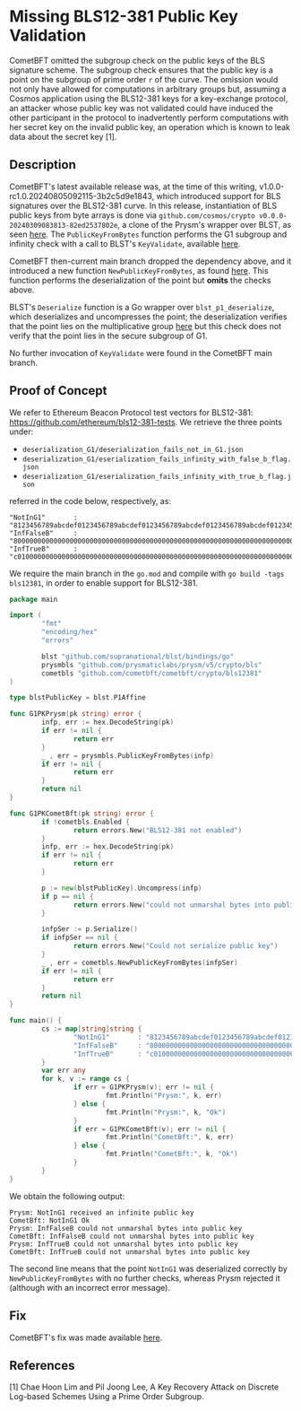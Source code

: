 # Missing BLS12-381 Public Key Validation

CometBFT omitted the subgroup check on the public keys of the BLS signature scheme. The subgroup check ensures that the public key is a point on the subgroup of prime order `r` of the curve. The omission would not only have allowed for computations in arbitrary groups but, assuming a Cosmos application using the BLS12-381 keys for a key-exchange protocol, an attacker whose public key was not validated could have induced the other participant in the protocol to inadvertently perform computations with her secret key on the invalid public key, an operation which is known to leak data about the secret key [1].

## Description

CometBFT's latest available release was, at the time of this writing, v1.0.0-rc1.0.20240805092115-3b2c5d9e1843, which introduced support for BLS signatures over the BLS12-381 curve. In this release, instantiation of BLS public keys from byte arrays is done via `github.com/cosmos/crypto v0.0.0-20240309083813-82ed2537802e`, a clone of the Prysm's wrapper over BLST, as seen [here](https://github.com/cometbft/cometbft/blob/86da0027d878707365c16b124b77892ca5212fe1/crypto/bls12381/key_bls12381.go#L127). The `PublicKeyFromBytes` function performs the G1 subgroup and infinity check with a call to BLST's `KeyValidate`, available [here](https://github.com/cosmos/crypto/blob/bb8c5deb91b3a722e145c4d9c6d06c6158d23dfe/curves/bls12381/pubkey.go#L64).

CometBFT then-current main branch dropped the dependency above, and it introduced a new function `NewPublicKeyFromBytes`, as found [here](https://github.com/cometbft/cometbft/blob/237f30dcd2224585716e45a01fbcecf48adbff85/crypto/bls12381/key_bls12381.go#L160). This function performs the deserialization of the point but **omits** the checks above.

BLST's `Deserialize` function is a Go wrapper over `blst_p1_deserialize`, which deserializes and uncompresses the point; the deserialization verifies that the point lies on the multiplicative group [here](https://github.com/supranational/blst/blob/52cc60d78591a56abb2f3d0bd1cdafc6ba242997/src/e1.c#L318) but this check does not verify that the point lies in the secure subgroup of G1.

No further invocation of `KeyValidate` were found in the CometBFT main branch.

## Proof of Concept

We refer to Ethereum Beacon Protocol test vectors for BLS12-381: https://github.com/ethereum/bls12-381-tests. We retrieve the three points under:

- `deserialization_G1/deserialization_fails_not_in_G1.json`
- `deserialization_G1/eserialization_fails_infinity_with_false_b_flag.json`
- `deserialization_G1/eserialization_fails_infinity_with_true_b_flag.json`

referred in the code below, respectively, as:

```
"NotInG1"       : "8123456789abcdef0123456789abcdef0123456789abcdef0123456789abcdef0123456789abcdef0123456789abcdef",
"InfFalseB"     : "800000000000000000000000000000000000000000000000000000000000000000000000000000000000000000000000",
"InfTrueB"      : "c01000000000000000000000000000000000000000000000000000000000000000000000000000000000000000000000",
```

We require the main branch in the `go.mod` and compile with `go build -tags bls12381`, in order to enable support for BLS12-381.

```go
package main

import (
        "fmt"
        "encoding/hex"
        "errors"

        blst "github.com/supranational/blst/bindings/go"
        prysmbls "github.com/prysmaticlabs/prysm/v5/crypto/bls"
        cometbls "github.com/cometbft/cometbft/crypto/bls12381"
)

type blstPublicKey = blst.P1Affine

func G1PKPrysm(pk string) error {
        infp, err := hex.DecodeString(pk)
        if err != nil {
                return err
        }
        _ , err = prysmbls.PublicKeyFromBytes(infp)
        if err != nil {
                return err
        }
        return nil
}

func G1PKCometBft(pk string) error {
        if !cometbls.Enabled {
                return errors.New("BLS12-381 not enabled")
        }
        infp, err := hex.DecodeString(pk)
        if err != nil {
                return err
        }

        p := new(blstPublicKey).Uncompress(infp)
        if p == nil {
                return errors.New("could not unmarshal bytes into public key")
        }

        infpSer := p.Serialize()
        if infpSer == nil {
                return errors.New("Could not serialize public key")
        }
        _ , err = cometbls.NewPublicKeyFromBytes(infpSer)
        if err != nil {
                return err
        }
        return nil
}

func main() {
        cs := map[string]string {
                "NotInG1"       : "8123456789abcdef0123456789abcdef0123456789abcdef0123456789abcdef0123456789abcdef0123456789abcdef",
                "InfFalseB"     : "800000000000000000000000000000000000000000000000000000000000000000000000000000000000000000000000",
                "InfTrueB"      : "c01000000000000000000000000000000000000000000000000000000000000000000000000000000000000000000000",
        }
        var err any
        for k, v := range cs {
                if err = G1PKPrysm(v); err != nil {
                        fmt.Println("Prysm:", k, err)
                } else {
                        fmt.Println("Prysm:", k, "Ok")
                }
                if err = G1PKCometBft(v); err != nil {
                        fmt.Println("CometBft:", k, err)
                } else {
                        fmt.Println("CometBft:", k, "Ok")
                }
        }
}
```

We obtain the following output:

```
Prysm: NotInG1 received an infinite public key
CometBft: NotInG1 Ok
Prysm: InfFalseB could not unmarshal bytes into public key
CometBft: InfFalseB could not unmarshal bytes into public key
Prysm: InfTrueB could not unmarshal bytes into public key
CometBft: InfTrueB could not unmarshal bytes into public key

```
The second line means that the point `NotInG1` was deserialized correctly by `NewPublicKeyFromBytes` with no further checks, whereas Prysm rejected it (although with an incorrect error message).

## Fix

CometBFT's fix was made available [here](https://github.com/cometbft/cometbft/pull/4104).

## References

[1] Chae Hoon Lim and Pil Joong Lee, A Key Recovery Attack on Discrete Log-based Schemes Using a Prime Order Subgroup.
